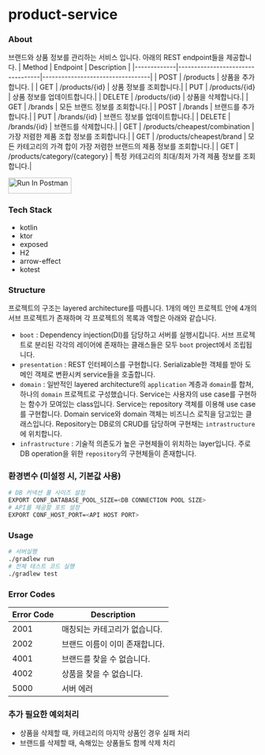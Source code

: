# product-service

### About

브랜드와 상품 정보를 관리하는 서비스 입니다. 아래의 REST endpoint들을 제공합니다.
| Method | Endpoint | Description |
|-------------|----------------------------------|----------------------------------|
| POST | /products | 상품을 추가합니다. |
| GET | /products/{id} | 상품 정보를 조회합니다.|
| PUT | /products/{id} | 상품 정보를 업데이트합니다.|
| DELETE | /products/{id} | 상품을 삭제합니다.|
| GET | /brands | 모든 브랜드 정보를 조회합니다.|
| POST | /brands | 브랜드를 추가합니다.|
| PUT | /brands/{id} | 브랜드 정보를 업데이트합니다.|
| DELETE | /brands/{id} | 브랜드를 삭제합니다.|
| GET | /products/cheapest/combination | 가장 저렴한 제품 조합 정보를 조회합니다.|
| GET | /products/cheapest/brand | 모든 카테고리의 가격 합이 가장 저렴한 브랜드의 제품 정보를 조회합니다.|
| GET | /products/category/{category} | 특정 카테고리의 최대/최저 가격 제품 정보를 조회합니다.|

[<img src="https://run.pstmn.io/button.svg" alt="Run In Postman" style="width: 128px; height: 32px;">](https://www.postman.com/kdino/ki-workspace/collection/0r7y04e/product-service?action=share&creator=2680338)

### Tech Stack

* kotlin
* ktor
* exposed
* H2
* arrow-effect
* kotest

### Structure

프로젝트의 구조는 layered architecture를 따릅니다.
1개의 메인 프로젝트 안에 4개의 서브 프로젝트가 존재하며 각 프로젝트의 목록과 역할은 아래와 같습니다.

* `boot` : Dependency injection(DI)를 담당하고 서버를 실행시킵니다. 서브 프로젝트로 분리된 각각의 레이어에 존재하는 클래스들은 모두 `boot` project에서 조립됩니다.
* `presentation` : REST 인터페이스를 구현합니다. Serializable한 객체를 받아 도메인 객체로 변환시켜 service들을 호출합니다.
* `domain` : 일반적인 layered architecture의 `application` 계층과 `domain`를 합쳐, 하나의 `domain` 프로젝트로 구성했습니다.
  Service는 사용자의 use case를 구현하는 함수가 모여있는 class입니다. Service는 repository 객체를 이용해 use case를 구현합니다.
  Domain service와 domain 객체는 비즈니스 로직을 담고있는 클래스입니다. Repository는 DB로의 CRUD를 담당하며 구현채는 `intrastructure`에 위치합니다.
* `infrastructure` : 기술적 의존도가 높은 구현체들이 위치하는 layer입니다. 주로 DB operation을 위한 `repository`의 구현체들이 존재합니다.

### 환경변수 (미설정 시, 기본값 사용)

```bash
# DB 커넥션 풀 사이즈 설정
EXPORT CONF_DATABASE_POOL_SIZE=<DB CONNECTION POOL SIZE>
# API를 제공할 포트 설정
EXPORT CONF_HOST_PORT=<API HOST PORT>
```

### Usage

```bash
# 서버실행
./gradlew run 
# 전체 테스트 코드 실행
./gradlew test
```

### Error Codes

| Error Code | Description       |
|------------|-------------------|
| 2001       | 매칭되는 카테고리가 없습니다.  |
| 2002       | 브랜드 이름이 이미 존재합니다. |
| 4001       | 브랜드를 찾을 수 없습니다.   |
| 4002       | 상품을 찾을 수 없습니다.    |
| 5000       | 서버 에러             |

### 추가 필요한 예외처리
* 상품을 삭제할 때, 카테고리의 마지막 상품인 경우 실패 처리
* 브랜드를 삭제할 때, 속해있는 상품들도 함께 삭제 처리
